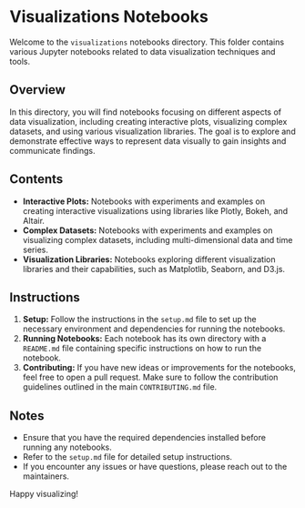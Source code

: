# Visualizations Notebooks

Welcome to the `visualizations` notebooks directory. This folder contains various Jupyter notebooks related to data visualization techniques and tools.

## Overview

In this directory, you will find notebooks focusing on different aspects of data visualization, including creating interactive plots, visualizing complex datasets, and using various visualization libraries. The goal is to explore and demonstrate effective ways to represent data visually to gain insights and communicate findings.

## Contents

- **Interactive Plots:** Notebooks with experiments and examples on creating interactive visualizations using libraries like Plotly, Bokeh, and Altair.
- **Complex Datasets:** Notebooks with experiments and examples on visualizing complex datasets, including multi-dimensional data and time series.
- **Visualization Libraries:** Notebooks exploring different visualization libraries and their capabilities, such as Matplotlib, Seaborn, and D3.js.

## Instructions

1. **Setup:** Follow the instructions in the `setup.md` file to set up the necessary environment and dependencies for running the notebooks.
2. **Running Notebooks:** Each notebook has its own directory with a `README.md` file containing specific instructions on how to run the notebook.
3. **Contributing:** If you have new ideas or improvements for the notebooks, feel free to open a pull request. Make sure to follow the contribution guidelines outlined in the main `CONTRIBUTING.md` file.

## Notes

- Ensure that you have the required dependencies installed before running any notebooks.
- Refer to the `setup.md` file for detailed setup instructions.
- If you encounter any issues or have questions, please reach out to the maintainers.

Happy visualizing!
